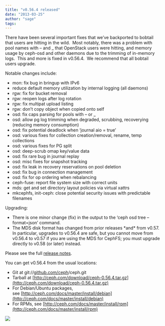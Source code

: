 ```yaml
---
title: "v0.56.4 released"
date: "2013-03-25"
author: "sage"
tags: 
---
```


There have been several important fixes that we’ve backported to bobtail that users are hitting in the wild.  Most notably, there was a problem with pool names with – and \_ that OpenStack users were hitting, and memory usage by ceph-osd and other daemons due to the trimming of in-memory logs.  This and more is fixed in v0.56.4.  We recommend that all bobtail users upgrade.

Notable changes include:

- mon: fix bug in bringup with IPv6
- reduce default memory utilization by internal logging (all daemons)
- rgw: fix for bucket removal
- rgw: reopen logs after log rotation
- rgw: fix multipat upload listing
- rgw: don’t copy object when copied onto self
- osd: fix caps parsing for pools with – or \_
- osd: allow pg log trimming when degraded, scrubbing, recoverying (reducing memory consumption)
- osd: fix potential deadlock when ‘journal aio = true’
- osd: various fixes for collection creation/removal, rename, temp collections
- osd: various fixes for PG split
- osd: deep-scrub omap key/value data
- osd: fix rare bug in journal replay
- osd: misc fixes for snapshot tracking
- osd: fix leak in recovery reservations on pool deletion
- osd: fix bug in connection management
- osd: fix for op ordering when rebalancing
- ceph-fuse: report file system size with correct units
- mds: get and set directory layout policies via virtual xattrs
- mkcephfs, init-ceph: close potential security issues with predictable filenames

Upgrading:

- There is one minor change (fix) in the output to the ‘ceph osd tree –format=json’ command.
- The MDS disk format has changed from prior releases \*and\* from v0.57. In particular, upgrades to v0.56.4 are safe, but you cannot move from v0.56.4 to v0.57 if you are using the MDS for CephFS; you must upgrade directly to v0.58 (or later) instead.

Please see the full [release notes](http://ceph.com/docs/master/release-notes/#v0-56-4-bobtail).

You can get v0.56.4 from the usual locations:

- Git at git://[github.com/ceph](http://github.com/ceph)/ceph.git
- Tarball at [http://ceph.com/download/ceph-0.56.4.tar.gz](http://ceph.com/download/ceph-0.56.4.tar.gz)
- For Debian/Ubuntu packages, see [http://ceph.com/docs/master/install/debian](http://ceph.com/docs/master/install/debian)
- For RPMs, see [http://ceph.com/docs/master/install/rpm](http://ceph.com/docs/master/install/rpm)

![](http://track.hubspot.com/__ptq.gif?a=268973&k=14&bu=http://ceph.com&r=http://ceph.com/releases/v0-56-4-released/&bvt=rss&p=wordpress)
